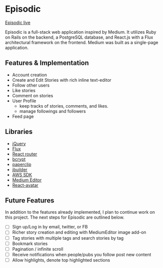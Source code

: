 # Episodic

[Episodic live][heroku]

[heroku]: http://aa-episodic.herokuapp.com

Episodic is a full-stack web application inspired by Medium.  It utilizes Ruby on Rails on the backend, a PostgreSQL database, and React.js with a Flux architectural framework on the frontend. Medium was built as a single-page application.

## Features & Implementation

- Account creation
- Create and Edit Stories with rich inline text-editor
- Follow other users
- Like stories
- Comment on stories
- User Profile
  - keep tracks of stories, comments, and likes.
  - manage followings and followers
- Feed page

## Libraries

- [jQuery](http://jquery.com)
- [Flux](https://facebook.github.io/flux)
- [React router](https://github.com/rackt/react-router)
- [bcrypt](https://github.com/codahale/bcrypt-ruby)
- [paperclip](https://github.com/thoughtbot/paperclip)
- [jbuilder](https://github.com/rails/jbuilder)
- [AWS SDK](https://github.com/aws/aws-sdk-rails)
- [Medium Editor](https://yabwe.github.io/medium-editor/)
- [React-avatar](https://www.npmjs.com/package/react-avatar)



## Future Features

In addition to the features already implemented, I plan to continue work on this project.  The next steps for Episodic are outlined below.

- [ ] Sign up/Log in by email, twitter, or FB
- [ ] Richer story creation and editing with MediumEditor image add-on
- [ ] Tag stories with multiple tags and search stories by tag
- [ ] Bookmark stories
- [ ] Pagination / infinite scroll
- [ ] Receive notifications when people/pubs you follow post new content
- [ ] Allow highlights, denote top highlighted sections
